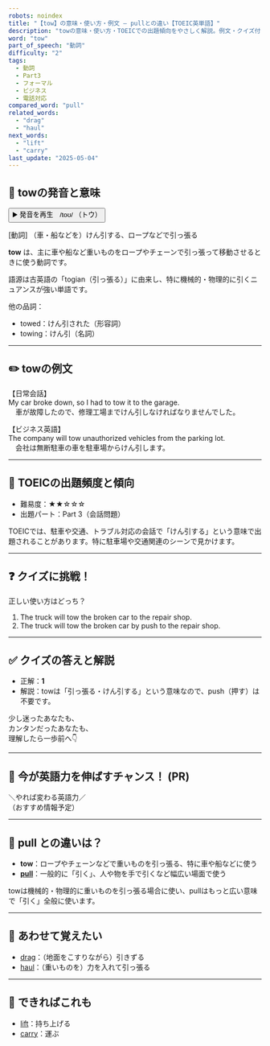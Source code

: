 ```yaml
---
robots: noindex
title: "【tow】の意味・使い方・例文 ― pullとの違い【TOEIC英単語】"
description: "towの意味・使い方・TOEICでの出題傾向をやさしく解説。例文・クイズ付きでpullとの違いもわかりやすく学べます。"
word: "tow"
part_of_speech: "動詞"
difficulty: "2"
tags:
  - 動詞
  - Part3
  - フォーマル
  - ビジネス
  - 電話対応
compared_word: "pull"
related_words:
  - "drag"
  - "haul"
next_words:
  - "lift"
  - "carry"
last_update: "2025-05-04"
---
```


## 🔰 towの発音と意味

<button class="play-audio" onclick="playTTS('tow')">
  <span class="play-audio-main">
    ▶️ 発音を再生　/toʊ/
  </span>
  <span class="play-audio-sub">
    （トウ）
  </span>
</button>

[動詞] （車・船などを）けん引する、ロープなどで引っ張る

**tow** は、主に車や船など重いものをロープやチェーンで引っ張って移動させるときに使う動詞です。

語源は古英語の「togian（引っ張る）」に由来し、特に機械的・物理的に引くニュアンスが強い単語です。

他の品詞：  
- towed：けん引された（形容詞）
- towing：けん引（名詞）

---

## ✏️ towの例文

【日常会話】  
My car broke down, so I had to tow it to the garage.  
　車が故障したので、修理工場までけん引しなければなりませんでした。

【ビジネス英語】  
The company will tow unauthorized vehicles from the parking lot.  
　会社は無断駐車の車を駐車場からけん引します。

---

## 🎯 TOEICの出題頻度と傾向

- 難易度：★★☆☆☆
- 出題パート：Part 3（会話問題）

TOEICでは、駐車や交通、トラブル対応の会話で「けん引する」という意味で出題されることがあります。特に駐車場や交通関連のシーンで見かけます。

---

## ❓ クイズに挑戦！

正しい使い方はどっち？

1. The truck will tow the broken car to the repair shop.  
2. The truck will tow the broken car by push to the repair shop.

---

## ✅ クイズの答えと解説

- 正解：**1**
- 解説：towは「引っ張る・けん引する」という意味なので、push（押す）は不要です。

少し迷ったあなたも、  
カンタンだったあなたも、  
理解したら一歩前へ👇️

---

## 🚀 今が英語力を伸ばすチャンス！ (PR)

<div class="info-center">
＼やれば変わる英語力／<br>  
（おすすめ情報予定）
</div>

---

## 🤔  pull との違いは？

- **tow**：ロープやチェーンなどで重いものを引っ張る、特に車や船などに使う
- **[pull](/word/pull/)**：一般的に「引く」、人や物を手で引くなど幅広い場面で使う

towは機械的・物理的に重いものを引っ張る場合に使い、pullはもっと広い意味で「引く」全般に使います。

---

## 🧩 あわせて覚えたい

- [drag](/word/drag/)：（地面をこすりながら）引きずる
- [haul](/word/haul/)：（重いものを）力を入れて引っ張る

---

## 📖 できればこれも

- [lift](/word/lift/)：持ち上げる
- [carry](/word/carry/)：運ぶ

<!-- cvid: aid40_bid28 -->
